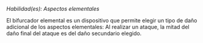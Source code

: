 _Habilidad(es): Aspectos elementales_

El bifurcador elemental es un dispositivo que permite elegir un tipo de daño adicional de los aspectos elementales: Al realizar un ataque, la mitad del daño final del ataque es del daño secundario elegido.
